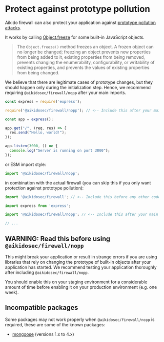 # Protect against prototype pollution

Aikido firewall can also protect your application against [prototype pollution attacks](https://www.aikido.dev/blog/prevent-prototype-pollution).

It works by calling [Object.freeze](https://developer.mozilla.org/en-US/docs/Web/JavaScript/Reference/Global_Objects/Object/freeze) for some built-in JavaScript objects.

> The `Object.freeze()` method freezes an object. A frozen object can no longer be changed; freezing an object prevents new properties from being added to it, existing properties from being removed, prevents changing the enumerability, configurability, or writability of existing properties, and prevents the values of existing properties from being changed.

We believe that there are legitimate cases of prototype changes, but they should happen only during the initialization step. Hence, we recommend requiring `@aikidosec/firewall/nopp` after your main imports.

```js
const express = require('express');

require('@aikidosec/firewall/nopp'); // <-- Include this after your main imports

const app = express();

app.get("/", (req, res) => {
  res.send("Hello, world!");
});

app.listen(3000, () => {
  console.log("Server is running on port 3000");
});
```

or ESM import style:

```js
import '@aikidosec/firewall/nopp';
```

in combination with the actual firewall (you can skip this if you only want protection against prototype pollution):

```js
import '@aikidosec/firewall'; // <-- Include this before any other code or imports

import express from 'express';

import '@aikidosec/firewall/nopp'; // <-- Include this after your main imports

// ...
```

## WARNING: Read this before using `@aikidosec/firewall/nopp`

This might break your application or result in strange errors if you are using libraries that rely on changing the prototype of built-in objects after your application has started. We recommend testing your application thoroughly after including `@aikidosec/firewall/nopp`.

You should enable this on your staging environment for a considerable amount of time before enabling it on your production environment (e.g. one week).

## Incompatible packages

Some packages may not work properly when `@aikidosec/firewall/nopp` is required, these are some of the known packages:

* [mongoose](https://www.npmjs.com/package/mongoose) (versions 1.x to 4.x)
